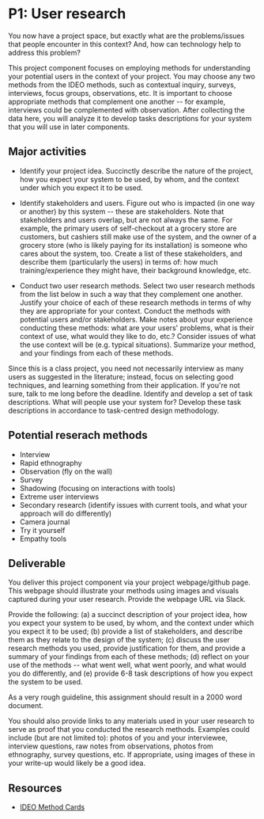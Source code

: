 # P1: User research

You now have a project space, but exactly what are the problems/issues that people encounter in this context? And, how can technology help to address this problem?

This project component focuses on employing methods for understanding your potential users in the context of your project. You may choose any two methods from the IDEO methods, such as contextual inquiry, surveys, interviews, focus groups, observations, etc. It is important to choose appropriate methods that complement one another -- for example, interviews could be complemented with observation. After collecting the data here, you will analyze it to develop tasks descriptions for your system that you will use in later components.

## Major activities

- Identify your project idea. Succinctly describe the nature of the project, how you expect your system to be used, by whom, and the context under which you expect it to be used.

- Identify stakeholders and users. Figure out who is impacted (in one way or another) by this system -- these are stakeholders. Note that stakeholders and users overlap, but are not always the same. For example, the primary users of self-checkout at a grocery store are customers, but cashiers still make use of the system, and the owner of a grocery store (who is likely paying for its installation) is someone who cares about the system, too. Create a list of these stakeholders, and describe them (particularly the users) in terms of: how much training/experience they might have, their background knowledge, etc.

- Conduct two user research methods. Select two user research methods from the list below in such a way that they complement one another. Justify your choice of each of these research methods in terms of why they are appropriate for your context. Conduct the methods with potential users and/or stakeholders. Make notes about your experience conducting these methods: what are your users' problems, what is their context of use, what would they like to do, etc.? Consider issues of what the use context will be (e.g. typical situations). Summarize your method, and your findings from each of these methods.

Since this is a class project, you need not necessarily interview as many users as suggested in the literature; instead, focus on selecting good techniques, and learning something from their application. If you're not sure, talk to me long before the deadline. Identify and develop a set of task descriptions. What will people use your system for? Develop these task descriptions in accordance to task-centred design methodology.

## Potential reserach methods
- Interview
- Rapid ethnography
- Observation (fly on the wall)
- Survey
- Shadowing (focusing on interactions with tools)
- Extreme user interviews
- Secondary research (identify issues with current tools, and what your approach will do differently)
- Camera journal
- Try it yourself
- Empathy tools

## Deliverable
You deliver this project component via your project webpage/github page. This webpage should illustrate your methods using images and visuals captured during your user research. Provide the webpage URL via Slack.

Provide the following: (a) a succinct description of your project idea, how you expect your system to be used, by whom, and the context under which you expect it to be used; (b) provide a list of stakeholders, and describe them as they relate to the design of the system; (c) discuss the user research methods you used, provide justification for them, and provide a summary of your findings from each of these methods; (d) reflect on your use of the methods -- what went well, what went poorly, and what would you do differently, and (e) provide 6-8 task descriptions of how you expect the system to be used.

As a very rough guideline, this assignment should result in a 2000 word document.

You should also provide links to any materials used in your user research to serve as proof that you conducted the research methods. Examples could include (but are not limited to): photos of you and your interviewee, interview questions, raw notes from observations, photos from ethnography, survey questions, etc. If appropriate, using images of these in your write-up would likely be a good idea.


## Resources
- [IDEO Method Cards](https://www.dropbox.com/s/q4adue2scffjbdh/ideo-method-cards-2by1.pdf?dl=0)